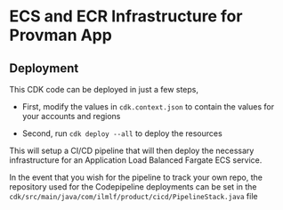 # ECS and ECR Infrastructure for Provman App

## Deployment

This CDK code can be deployed in just a few steps,

- First, modify the values in `cdk.context.json` to contain the values for your accounts and regions

- Second, run `cdk deploy --all` to deploy the resources

This will setup a CI/CD pipeline that will then deploy the necessary infrastructure for an Application Load Balanced
Fargate ECS service.

In the event that you wish for the pipeline to track your own repo, the repository used for the Codepipeline deployments can be set in the
`cdk/src/main/java/com/ilmlf/product/cicd/PipelineStack.java` file